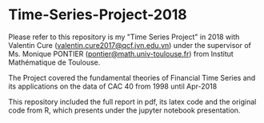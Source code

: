 # Time-Series-Project-2018
Please refer to this repository is my "Time Series Project" in 2018 with Valentin Cure (valentin.cure2017@qcf.jvn.edu.vn) under the supervisor of Ms. Monique PONTIER (pontier@math.univ-toulouse.fr) from Institut Mathématique de Toulouse. 

The Project covered the fundamental theories of Financial Time Series and its applications on the data of CAC 40 from 1998 until Apr-2018

This repository included the full report in pdf, its latex code and the original code from R, which presents under the jupyter notebook presentation. 
